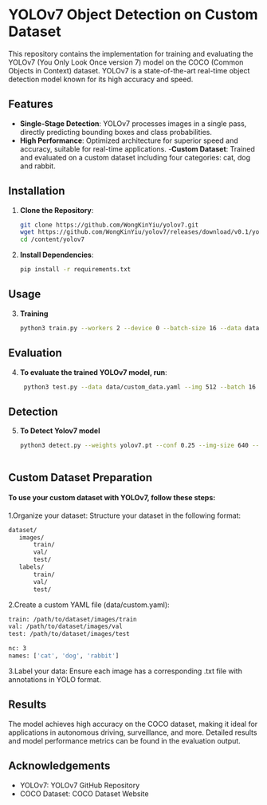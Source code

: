 # YOLOv7 Object Detection on Custom Dataset

This repository contains the implementation for training and evaluating the YOLOv7 (You Only Look Once version 7) model on the COCO (Common Objects in Context) dataset. YOLOv7 is a state-of-the-art real-time object detection model known for its high accuracy and speed.

## Features

- **Single-Stage Detection**: YOLOv7 processes images in a single pass, directly predicting bounding boxes and class probabilities.
- **High Performance**: Optimized architecture for superior speed and accuracy, suitable for real-time applications.
-**Custom Dataset**: Trained and evaluated on a custom dataset including four categories: cat, dog and rabbit.
  
## Installation

1. **Clone the Repository**:

   ```sh
   git clone https://github.com/WongKinYiu/yolov7.git
   wget https://github.com/WongKinYiu/yolov7/releases/download/v0.1/yolov7.pt
   cd /content/yolov7

2. **Install Dependencies**:
   ```sh
   pip install -r requirements.txt

## Usage

3. **Training**
   ```sh
   python3 train.py --workers 2 --device 0 --batch-size 16 --data data/custom.yaml --img 512 512 --cfg cfg/training/yolov7.yaml --weights '' --name yolov7 --hyp data/hyp.scratch.p5.yaml --epochs 50


## Evaluation

4. **To evaluate the trained YOLOv7 model, run**:
   ```sh
    python3 test.py --data data/custom_data.yaml --img 512 --batch 16 --conf 0.001 --iou 0.65 --device 0 --weights yolov7.pt --name yolov7_640_val
   
## Detection

 5. **To Detect Yolov7 model**
    ```sh
    python3 detect.py --weights yolov7.pt --conf 0.25 --img-size 640 --source picture.jpg



## Custom Dataset Preparation
#### To use your custom dataset with YOLOv7, follow these steps:
1.Organize your dataset: Structure your dataset in the following format:
 ```sh
dataset/
    images/
        train/
        val/
        test/
    labels/
        train/
        val/
        test/
```
2.Create a custom YAML file (data/custom.yaml):
```sh
train: /path/to/dataset/images/train
val: /path/to/dataset/images/val
test: /path/to/dataset/images/test

nc: 3
names: ['cat', 'dog', 'rabbit']
```

3.Label your data: Ensure each image has a corresponding .txt file with annotations in YOLO format.


## Results
The model achieves high accuracy on the COCO dataset, making it ideal for applications in autonomous driving, surveillance, and more. Detailed results and model performance metrics can be found in the evaluation output.


## Acknowledgements
- YOLOv7: YOLOv7 GitHub Repository
- COCO Dataset: COCO Dataset Website




